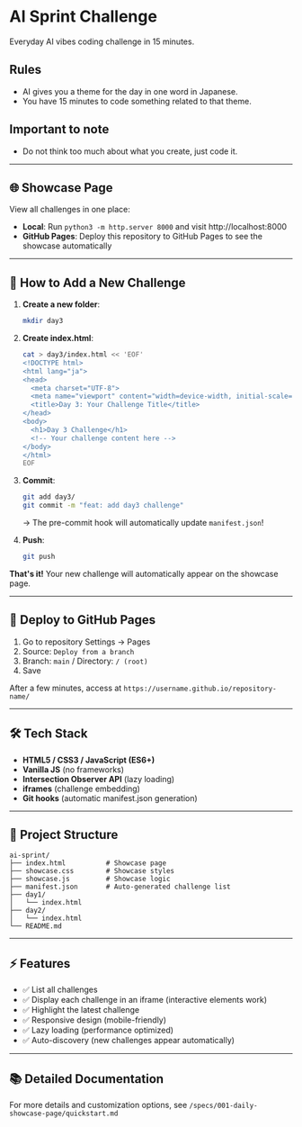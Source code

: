 # AI Sprint Challenge

Everyday AI vibes coding challenge in 15 minutes.

## Rules
- AI gives you a theme for the day in one word in Japanese.
- You have 15 minutes to code something related to that theme.

## Important to note
- Do not think too much about what you create, just code it.

---

## 🌐 Showcase Page

View all challenges in one place:
- **Local**: Run `python3 -m http.server 8000` and visit http://localhost:8000
- **GitHub Pages**: Deploy this repository to GitHub Pages to see the showcase automatically

---

## 📝 How to Add a New Challenge

1. **Create a new folder**:
   ```bash
   mkdir day3
   ```

2. **Create index.html**:
   ```bash
   cat > day3/index.html << 'EOF'
   <!DOCTYPE html>
   <html lang="ja">
   <head>
     <meta charset="UTF-8">
     <meta name="viewport" content="width=device-width, initial-scale=1.0">
     <title>Day 3: Your Challenge Title</title>
   </head>
   <body>
     <h1>Day 3 Challenge</h1>
     <!-- Your challenge content here -->
   </body>
   </html>
   EOF
   ```

3. **Commit**:
   ```bash
   git add day3/
   git commit -m "feat: add day3 challenge"
   ```

   → The pre-commit hook will automatically update `manifest.json`!

4. **Push**:
   ```bash
   git push
   ```

**That's it!** Your new challenge will automatically appear on the showcase page.

---

## 🚀 Deploy to GitHub Pages

1. Go to repository Settings → Pages
2. Source: `Deploy from a branch`
3. Branch: `main` / Directory: `/ (root)`
4. Save

After a few minutes, access at `https://username.github.io/repository-name/`

---

## 🛠️ Tech Stack

- **HTML5 / CSS3 / JavaScript (ES6+)**
- **Vanilla JS** (no frameworks)
- **Intersection Observer API** (lazy loading)
- **iframes** (challenge embedding)
- **Git hooks** (automatic manifest.json generation)

---

## 📁 Project Structure

```
ai-sprint/
├── index.html          # Showcase page
├── showcase.css        # Showcase styles
├── showcase.js         # Showcase logic
├── manifest.json       # Auto-generated challenge list
├── day1/
│   └── index.html
├── day2/
│   └── index.html
└── README.md
```

---

## ⚡ Features

- ✅ List all challenges
- ✅ Display each challenge in an iframe (interactive elements work)
- ✅ Highlight the latest challenge
- ✅ Responsive design (mobile-friendly)
- ✅ Lazy loading (performance optimized)
- ✅ Auto-discovery (new challenges appear automatically)

---

## 📚 Detailed Documentation

For more details and customization options, see `/specs/001-daily-showcase-page/quickstart.md`
